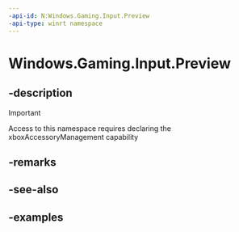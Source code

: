 ```yaml
---
-api-id: N:Windows.Gaming.Input.Preview
-api-type: winrt namespace
---
```


<!-- Namespace syntax.
namespace Windows.Gaming.Input.Preview 
-->

# Windows.Gaming.Input.Preview

## -description

> [!IMPORTANT]
> Access to this namespace requires declaring the xboxAccessoryManagement capability

## -remarks

## -see-also

## -examples
